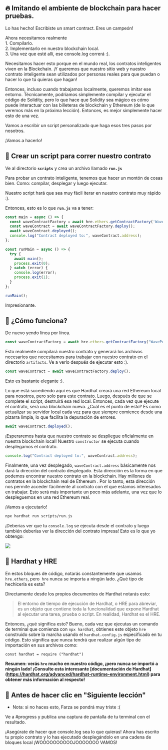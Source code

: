 🔥 Imitando el ambiente de blockchain para hacer pruebas.
-----------------------------------------------

Lo has hecho! Escribiste un smart contract. Eres un campeón!

Ahora necesitamos realmente\
1\. Compilarlo.\
2\. Implementarlo en nuestro blockchain local.\
3\. Una vez que esté allí, ese console.log correrá :).

Necesitamos hacer esto porque en el mundo real, los contratos inteligentes viven en la Blockchain. ¡Y queremos que nuestro sitio web y nuestro contrato inteligente sean utilizados por personas reales para que puedan  o hacer lo que tú quieras que hagan!

Entonces, incluso cuando trabajamos localmente, queremos imitar ese entorno. Técnicamente, podríamos simplemente compilar y ejecutar el código de Solidity, pero lo que hace que Solidity sea mágico es cómo puede interactuar con las billeteras de blockchain y Ethereum (de lo que veremos más en la próxima lección). Entonces, es mejor simplemente hacer esto de una vez.

Vamos a escribir un script personalizado que haga esos tres pasos por nosotros.

¡Vamos a hacerlo! 

📝 Crear un script para correr nuestro contrato
-------------------------------------

Ve al directorio **`scripts`** y crea un archivo llamado **`run.js`**

Para probar un contrato inteligente, tenemos que hacer un montón de cosas bien. Como: compilar, desplegar y luego ejecutar.

Nuestro script hará que sea muy fácil iterar en nuestro contrato muy rápido :).

Entonces, esto es lo que **`run.js`** va a tener:

```javascript
const main = async () => {
  const waveContractFactory = await hre.ethers.getContractFactory('WavePortal');
  const waveContract = await waveContractFactory.deploy();
  await waveContract.deployed();
  console.log("Contract deployed to:", waveContract.address);
};

const runMain = async () => {
  try {
    await main();
    process.exit(0);
  } catch (error) {
    console.log(error);
    process.exit(1);
  }
};

runMain();
```

Impresionante.

🤔 ¿Cómo funciona?
-----------------

De nuevo yendo línea por línea.

```javascript
const waveContractFactory = await hre.ethers.getContractFactory("WavePortal");
```

Esto realmente compilará nuestro contrato y generará los archivos necesarios que necesitamos para trabajar con nuestro contrato en el directorio `artifacts`. Ve a verlo después de ejecutar esto :).

```javascript
const waveContract = await waveContractFactory.deploy();
```


Esto es bastante elegante :).

Lo que está sucediendo aquí es que Hardhat creará una red Ethereum local para nosotros, pero solo para este contrato. Luego, después de que se complete el script, destruirá esa red local. Entonces, cada vez que ejecute el contrato, será una blockchain nueva. ¿Cuál es el punto de esto? Es como actualizar su servidor local cada vez para que siempre comience desde una pizarra limpia, lo que facilita la depuración de errores.

```javascript
await waveContract.deployed();
```

¡Esperaremos hasta que nuestro contrato se despliegue oficialmente en nuestra blockchain local! Nuestro `constructor` se ejecuta cuando desplegamos el contrato.

```javascript
console.log("Contract deployed to:", waveContract.address);
```

Finalmente, una vez desplegado, `waveContract.address` básicamente nos dará la dirección del contrato desplegado. Esta dirección es la forma en que podemos encontrar nuestro contrato en la blockchain. Hay millones de contratos en la blockchain real de Ethereum . Por lo tanto, esta dirección nos permite acceder fácilmente al contrato con el que estamos interesados ​​en trabajar. Esto será más importante un poco más adelante, una vez que lo despleguemos en una red Ethereum real.

¡Vamos a ejecutarlo!

```bash
npx hardhat run scripts/run.js
```

¡Deberías ver que tu `console.log` se ejecuta desde el contrato y luego también deberías ver la dirección del contrato impresa! Esto es lo que yo obtengo:

![](https://i.imgur.com/ug79rOM.png)


🎩 Hardhat y HRE
----------------

En estos bloques de código, notarás constantemente que usamos `hre.ethers`, pero` hre` nunca se importa a ningún lado. ¿Qué tipo de hechicería es esta?

Directamente desde los propios documentos de Hardhat notarás esto:

> El entorno de tiempo de ejecución de Hardhat, o HRE para abreviar, es un objeto que contiene toda la funcionalidad que expone Hardhat al ejecutar una tarea, prueba o script. En realidad, Hardhat es el HRE.

Entonces, ¿qué significa esto? Bueno, cada vez que ejecutas un comando de terminal que comienza con `npx hardhat`, obtienes este objeto `hre` construido sobre la marcha usando el `hardhat.config.js` especificado en tu código. Esto significa que nunca tendrá que realizar algún tipo de importación en sus archivos como:

`const hardhat = require ("hardhat")`

**Resumen: verás `hre` mucho en nuestro código, ¡pero nunca se importó a ningún lado! ¡Consulte esta interesante [documentación de Hardhat] (https://hardhat.org/advanced/hardhat-runtime-environment.html) para obtener más información al respecto!**

🚨 Antes de hacer clic en "Siguiente lección"
-------------------------------------------

* Nota: si no haces esto, Farza se pondrá muy triste :(

Ve a #progress y publica una captura de pantalla de tu terminal con el resultado.

¡Asegúrate de hacer que console.log sea lo que quieras! Ahora has escrito tu propio contrato y lo has ejecutado desplegándolo en una cadena de bloques local ¡WOOOOOOOOOOJOOOOOOO VAMOS!